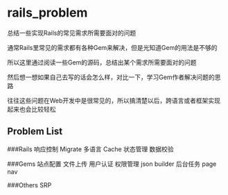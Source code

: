 # rails_problem

总结一些实现Rails的常见需求所需要面对的问题

通常Rails里常见的需求都有各种Gem来解决，但是光知道Gem的用法是不够的

所以这里通过阅读一些Gem的源码，总结出某个需求所需要面对的问题

然后想一想如果自己去写的话会怎么样，对比一下，学习Gem作者解决问题的思路

往往这些问题在Web开发中是很常见的，所以搞清楚以后，跨语言或者框架实现起来也会比较轻松

## Problem List
###Rails
响应控制
Migrate
多语言
Cache
状态管理
数据校验

###Gems
站点配置
文件上传
用户认证
权限管理
json builder
后台任务
page nav

###Others
SRP
